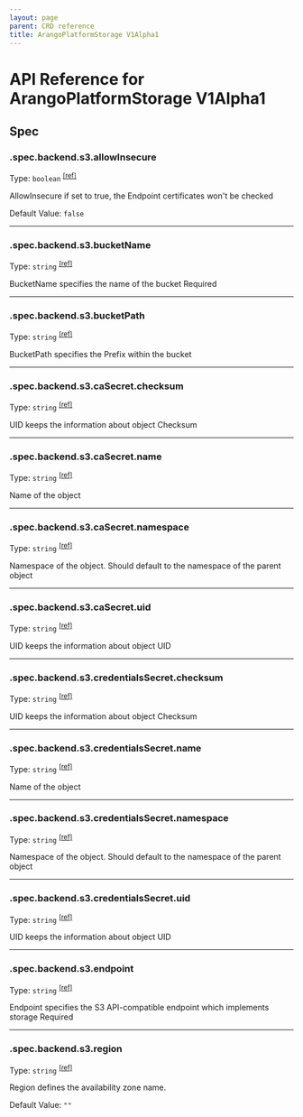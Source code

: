 ```yaml
---
layout: page
parent: CRD reference
title: ArangoPlatformStorage V1Alpha1
---
```


# API Reference for ArangoPlatformStorage V1Alpha1

## Spec

### .spec.backend.s3.allowInsecure

Type: `boolean` <sup>[\[ref\]](https://github.com/arangodb/kube-arangodb/blob/1.2.49/pkg/apis/platform/v1alpha1/storage_spec_backend_s3.go#L46)</sup>

AllowInsecure if set to true, the Endpoint certificates won't be checked

Default Value: `false`

***

### .spec.backend.s3.bucketName

Type: `string` <sup>[\[ref\]](https://github.com/arangodb/kube-arangodb/blob/1.2.49/pkg/apis/platform/v1alpha1/storage_spec_backend_s3.go#L34)</sup>

BucketName specifies the name of the bucket
Required

***

### .spec.backend.s3.bucketPath

Type: `string` <sup>[\[ref\]](https://github.com/arangodb/kube-arangodb/blob/1.2.49/pkg/apis/platform/v1alpha1/storage_spec_backend_s3.go#L37)</sup>

BucketPath specifies the Prefix within the bucket

***

### .spec.backend.s3.caSecret.checksum

Type: `string` <sup>[\[ref\]](https://github.com/arangodb/kube-arangodb/blob/1.2.49/pkg/apis/shared/v1/object.go#L61)</sup>

UID keeps the information about object Checksum

***

### .spec.backend.s3.caSecret.name

Type: `string` <sup>[\[ref\]](https://github.com/arangodb/kube-arangodb/blob/1.2.49/pkg/apis/shared/v1/object.go#L52)</sup>

Name of the object

***

### .spec.backend.s3.caSecret.namespace

Type: `string` <sup>[\[ref\]](https://github.com/arangodb/kube-arangodb/blob/1.2.49/pkg/apis/shared/v1/object.go#L55)</sup>

Namespace of the object. Should default to the namespace of the parent object

***

### .spec.backend.s3.caSecret.uid

Type: `string` <sup>[\[ref\]](https://github.com/arangodb/kube-arangodb/blob/1.2.49/pkg/apis/shared/v1/object.go#L58)</sup>

UID keeps the information about object UID

***

### .spec.backend.s3.credentialsSecret.checksum

Type: `string` <sup>[\[ref\]](https://github.com/arangodb/kube-arangodb/blob/1.2.49/pkg/apis/shared/v1/object.go#L61)</sup>

UID keeps the information about object Checksum

***

### .spec.backend.s3.credentialsSecret.name

Type: `string` <sup>[\[ref\]](https://github.com/arangodb/kube-arangodb/blob/1.2.49/pkg/apis/shared/v1/object.go#L52)</sup>

Name of the object

***

### .spec.backend.s3.credentialsSecret.namespace

Type: `string` <sup>[\[ref\]](https://github.com/arangodb/kube-arangodb/blob/1.2.49/pkg/apis/shared/v1/object.go#L55)</sup>

Namespace of the object. Should default to the namespace of the parent object

***

### .spec.backend.s3.credentialsSecret.uid

Type: `string` <sup>[\[ref\]](https://github.com/arangodb/kube-arangodb/blob/1.2.49/pkg/apis/shared/v1/object.go#L58)</sup>

UID keeps the information about object UID

***

### .spec.backend.s3.endpoint

Type: `string` <sup>[\[ref\]](https://github.com/arangodb/kube-arangodb/blob/1.2.49/pkg/apis/platform/v1alpha1/storage_spec_backend_s3.go#L40)</sup>

Endpoint specifies the S3 API-compatible endpoint which implements storage
Required

***

### .spec.backend.s3.region

Type: `string` <sup>[\[ref\]](https://github.com/arangodb/kube-arangodb/blob/1.2.49/pkg/apis/platform/v1alpha1/storage_spec_backend_s3.go#L55)</sup>

Region defines the availability zone name.

Default Value: `""`

